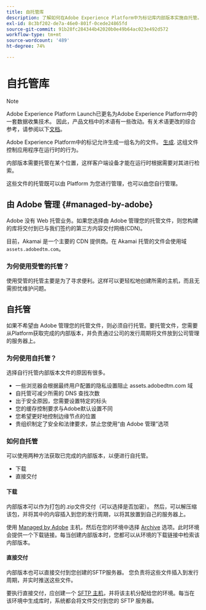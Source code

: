 ```yaml
---
title: 自托管库
description: 了解如何在Adobe Experience Platform中为标记库内部版本实施自托管。
exl-id: 8c3bf202-de7a-46e0-801f-0cede24865fd
source-git-commit: 91b28fc284344b42020b0e49b64ac023e492d572
workflow-type: tm+mt
source-wordcount: '489'
ht-degree: 74%

---
```


# 自托管库

>[!NOTE]
>
>Adobe Experience Platform Launch已更名为Adobe Experience Platform中的一套数据收集技术。 因此，产品文档中的术语有一些改动。有关术语更改的综合参考，请参阅以下[文档](../../../term-updates.md)。

Adobe Experience Platform中的标记允许生成一组名为的文件。 [生成](../builds.md). 这组文件控制应用程序在运行时的行为。

内部版本需要托管在某个位置，这样客户端设备才能在运行时根据需要对其进行检索。

这些文件的托管既可以由 Platform 为您进行管理，也可以由您自行管理。

## 由 Adobe 管理 {#managed-by-adobe}

Adobe 没有 Web 托管业务。如果您选择由 Adobe 管理您的托管文件，则您构建的库将交付到已与我们签约的第三方内容交付网络(CDN)。

目前，Akamai 是一个主要的 CDN 提供商。在 Akamai 托管的文件会使用域 `assets.adobedtm.com`。

### 为何使用受管的托管？

使用受管的托管主要是为了寻求便利。这样可以更轻松地创建所需的主机，而且无需担忧维护问题。

## 自托管

如果不希望由 Adobe 管理您的托管文件，则必须自行托管。要托管文件，您需要从Platform获取完成的内部版本，并负责通过公司的发行周期将文件放到公司管理的服务器上。

### 为何使用自托管？

选择自行托管内部版本文件的原因有很多。

* 一些浏览器会根据最终用户配置的隐私设置阻止 assets.adobedtm.com 域
* 自托管可减少所需的 DNS 查找次数
* 出于安全原因，您需要设置特定的标头
* 您的缓存控制要求与Adobe默认设置不同
* 您希望更好地控制边缘节点的位置
* 贵组织制定了安全和法律要求，禁止您使用“由 Adobe 管理”选项

### 如何自托管

可以使用两种方法获取已完成的内部版本，以便进行自托管。

* 下载
* 直接交付

#### 下载

内部版本可以作为打包的.zip文件交付（可以选择是否加密）。 然后，可以解压缩该包，并将其中的内容插入到您的发行周期，以将其放置到自己的服务器上。

使用 [Managed by Adobe](self-hosting-libraries.md) 主机，然后在您的环境中选择 [Archive](../environments.md) 选项。此时环境会提供一个下载链接。每当创建内部版本时，您都可以从环境的下载链接中检索该内部版本。

#### 直接交付

内部版本也可以直接交付到您创建的SFTP服务器。 您负责将这些文件插入到发行周期，并实时推送这些文件。

要执行直接交付，应创建一个 [SFTP 主机](sftp-host.md)，并将该主机分配给您的环境。每当在该环境中生成库时，系统都会将文件交付到您的 SFTP 服务器。
